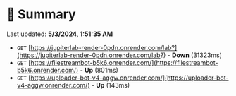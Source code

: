 # 📖 Summary
Last updated: **5/3/2024, 1:51:35 AM**

- `GET` [https://jupiterlab-render-0pdn.onrender.com/lab?](https://jupiterlab-render-0pdn.onrender.com/lab?) - **Down** (31323ms)
- `GET` [https://filestreambot-b5k6.onrender.com/](https://filestreambot-b5k6.onrender.com/) - **Up** (801ms)
- `GET` [https://uploader-bot-v4-aggw.onrender.com/](https://uploader-bot-v4-aggw.onrender.com/) - **Up** (143ms)
